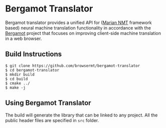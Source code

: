 # Bergamot Translator

Bergamot translator provides a unified API for ([Marian NMT](https://marian-nmt.github.io/) framework based) neural machine translation functionality in accordance with the [Bergamot](https://browser.mt/) project that focuses on improving client-side machine translation in a web browser.

## Build Instructions
```
$ git clone https://github.com/browsermt/bergamot-translator
$ cd bergamot-translator
$ mkdir build
$ cd build
$ cmake ../
$ make -j

```

## Using Bergamot Translator
The build will generate the library that can be linked to any project. All the public header files are specified in `src` folder.
